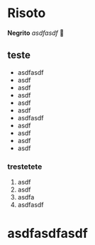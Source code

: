 # Risoto

**Negrito** _asdfasdf_ :chicken: 

## teste ##

- asdfasdf
- asdf
- asdf
- asdf
- asdf
- asdf
- asdfasdf
- asdf
- asdf
- asdf
- asdf

### trestetete

1. asdf
2. asdf
3. asdfa
4. asdfasdf

# asdfasdfasdf 



